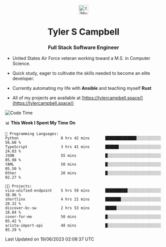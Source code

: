 <p align="center">
<a href="https://www.linkedin.com/in/t36campbell" target="blank"><img align="center" src="https://ik.imagekit.io/t36campbell/Portfolio/linkedin.png.original_m8bbGgPh6.png" alt="t36campbell" height="30" width="30" /></a>
</p>
<h1 align="center">Tyler S Campbell</h1>
<h3 align="center">Full Stack Software Engineer</h3>

* United States Air Force veteran working toward a M.S. in Computer Science.

* Quick study, eager to cultivate the skills needed to become an elite developer.

* Currently automating my life with **Ansible** and teaching myself **Rust**

* All of my projects are available at [https://tylercampbell.space/](https://tylercampbell.space/)

<!--START_SECTION:waka-->
![Code Time](http://img.shields.io/badge/Code%20Time-2%2C575%20hrs-blue)

📊 **This Week I Spent My Time On** 

```text
💬 Programming Languages: 
Python                   8 hrs 42 mins       ██████████████░░░░░░░░░░░   56.60 % 
TypeScript               3 hrs 41 mins       ██████░░░░░░░░░░░░░░░░░░░   24.03 % 
JSON                     55 mins             █░░░░░░░░░░░░░░░░░░░░░░░░   05.98 % 
YAML                     50 mins             █░░░░░░░░░░░░░░░░░░░░░░░░   05.50 % 
Other                    20 mins             █░░░░░░░░░░░░░░░░░░░░░░░░   02.27 % 

🐱‍💻 Projects: 
visa-unified-endpoint    5 hrs 59 mins       ██████████░░░░░░░░░░░░░░░   38.96 % 
shortlinx                4 hrs 21 mins       ███████░░░░░░░░░░░░░░░░░░   28.32 % 
discover-bc-sw           2 hrs 53 mins       █████░░░░░░░░░░░░░░░░░░░░   18.84 % 
cover-for-me             50 mins             █░░░░░░░░░░░░░░░░░░░░░░░░   05.42 % 
arista-import-api        48 mins             █░░░░░░░░░░░░░░░░░░░░░░░░   05.29 % 
```


 Last Updated on 19/06/2023 02:08:37 UTC
<!--END_SECTION:waka-->
